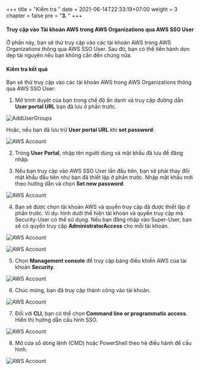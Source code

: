+++
title = "Kiểm tra "
date = 2021-06-14T22:33:19+07:00
weight = 3
chapter = false
pre = "<b>3. </b>"
+++

#### Truy cập vào Tài khoản AWS trong AWS Organizations qua AWS SSO User

Ở phần này, bạn sẽ thử truy cập vào các tài khoản AWS trong AWS Organizations thông qua AWS SSO User. Sau đó, bạn có thể tiến hành dọn dẹp tài nguyên nếu bạn không cần đến chúng nữa.

#### Kiểm tra kết quả

Bạn sẽ thử truy cập vào các tài khoản AWS trong AWS Organizations thông qua AWS SSO User:

1. Mở trình duyệt của bạn trong chế độ ẩn danh và truy cập đường dẫn **User portal URL** bạn đã lưu ở phần trước.

![AddUserGroups](../../../images/2/2_AddUserComplete.png?width=90pc)

Hoặc, nếu bạn đã lưu trữ **User portal URL** khi **set password**:

![AWS Account](/images/9/0001.png?featherlight=false&width=90pc)

2. Trong **User Portal**, nhập tên người dùng và mật khẩu đã lưu để đăng nhập.

3. Nếu bạn truy cập vào AWS SSO User lần đầu tiên, bạn sẽ phải thay đổi mật khẩu đầu tiên như bạn đã thiết lập ở phần trước. Nhập mật khẩu mới theo hướng dẫn và chọn **Set new password**.

![AWS Account](/images/9/0002.png?featherlight=false&width=90pc)

4. Bạn sẽ được chọn tài khoản AWS và quyền truy cập đã được thiết lập ở phần trước. Ví dụ: hình dưới thể hiện tài khoản và quyền truy cập mà Security-User có thể sử dụng. Nếu bạn đăng nhập vào Super-User, bạn sẽ có quyền truy cập **AdministratorAccess** cho mỗi tài khoản.

![AWS Account](/images/9/0003.png?featherlight=false&width=90pc)

![AWS Account](/images/9/0004.png?featherlight=false&width=90pc)

5. Chọn **Management console** để truy cập bảng điều khiển AWS của tài khoản **Security**.

![AWS Account](/images/9/0004.png?featherlight=false&width=90pc)

6. Chúc mừng, bạn đã truy cập thành công vào tài khoản.

![AWS Account](/images/9/0005.png?featherlight=false&width=90pc)

7. Đối với **CLI**, bạn có thể chọn **Command line or programmatic access**. Hiển thị hướng dẫn cấu hình SSO.

![AWS Account](/images/9/0006.png?featherlight=false&width=90pc)

8. Mở cửa sổ dòng lệnh (CMD) hoặc PowerShell theo hệ điều hành để cấu hình.

![AWS Account](/images/9/0007.png?featherlight=false&width=90pc)
